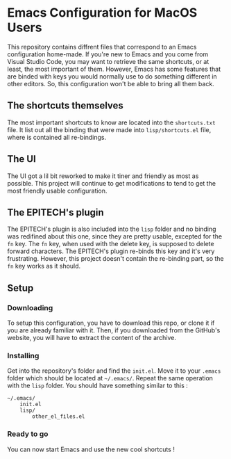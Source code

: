 # Emacs Configuration for MacOS Users
This repository contains diffrent files that correspond to an Emacs configuration home-made. If you're new to Emacs and you come from Visual Studio Code, you may want to retrieve the same shortcuts, or at least, the most important of them. However, Emacs has some features that are binded with keys you would normally use to do something different in other editors. So, this configuration won't be able to bring all them back.

## The shortcuts themselves
The most important shortcuts to know are located into the `shortcuts.txt` file. It list out all the binding that were made into `lisp/shortcuts.el` file, where is contained all re-bindings.

## The UI
The UI got a lil bit reworked to make it tiner and friendly as most as possible. This project will continue to get modifications to tend to get the most friendly usable configuration.

## The EPITECH's plugin
The EPITECH's plugin is also included into the `lisp` folder and no binding was redifined about this one, since they are pretty usable, excepted for the `fn` key. The `fn` key, when used with the delete key, is supposed to delete forward characters. The EPITECH's plugin re-binds this key and it's very frustrating. However, this project doesn't contain the re-binding part, so the `fn` key works as it should.

## Setup
### Downloading
To setup this configuration, you have to download this repo, or clone it if you are already familiar with it. Then, if you downloaded from the GitHub's website, you will have to extract the content of the archive.

### Installing
Get into the repository's folder and find the `init.el`. Move it to your `.emacs` folder which should be located at `~/.emacs/`. Repeat the same operation with the `lisp` folder. You should have something similar to this :
```
~/.emacs/
    init.el
    lisp/
        other_el_files.el
```

### Ready to go
You can now start Emacs and use the new cool shortcuts !

